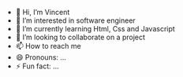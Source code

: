 - 👋 Hi, I’m Vincent
- 👀 I’m interested in software engineer
- 🌱 I’m currently learning Html, Css and Javascript
- 💞️ I’m looking to collaborate on a project
- 📫 How to reach me 
- 😄 Pronouns: ...
- ⚡ Fun fact: ...

<!---
devvincentmathias/devvincentmathias is a ✨ special ✨ repository because its `README.md` (this file) appears on your GitHub profile.
You can click the Preview link to take a look at your changes.
--->
